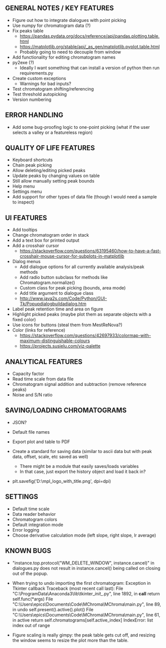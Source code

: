 ## GENERAL NOTES / KEY FEATURES
- Figure out how to integrate dialogues with point picking
- Use numpy for chromatogram data (?)
- Fix peaks table
    - https://pandas.pydata.org/docs/reference/api/pandas.plotting.table.html
    - https://matplotlib.org/stable/api/_as_gen/matplotlib.pyplot.table.html
    - Probably going to need to decouple from window
- Add functionality for editing chromatogram names
- py2exe (?)
    - Ideally I want something that can install a version of python then run
        requirements.py
- Create custom exceptions
    - Warnings for bad inputs?
- Test chromatogram shifting/referencing
- Test threshold autopicking
- Version numbering


## ERROR HANDLING
- Add some bug-proofing logic to one-point picking (what if the user selects a
    valley or a featureless region)


## QUALITY OF LIFE FEATURES
- Keyboard shortcuts
- Chain peak picking
- Allow deleting/editing picked peaks
- Update peaks by changing values on table
- Still allow manually setting peak bounds
- Help menu
- Settings menu
- Add support for other types of data file (though I would need a sample to inspect)


## UI FEATURES
- Add tooltips
- Change chromatogram order in stack
- Add a text box for printed output
- Add a crosshair cursor
    - https://stackoverflow.com/questions/63195460/how-to-have-a-fast-crosshair-mouse-cursor-for-subplots-in-matplotlib
- Dialog menus
    - Add dialogue options for all currently available analysis/peak methods
    - Add radio button subclass for methods like Chromatogram.normalize()
    - Custom class for peak picking (bounds, area mode)
    - Add title argument to dialogue class
    - http://www.java2s.com/Code/Python/GUI-Tk/Popupdialogbuildadialog.htm
- Label peak retention time and area on figure
- Highlight picked peaks (maybe plot them as separate objects with a fixed color)
- Use icons for buttons (steal them from MestReNova?)
- Color (links for reference)
    - https://stackoverflow.com/questions/42697933/colormap-with-maximum-distinguishable-colours
    - https://projects.susielu.com/viz-palette


## ANALYTICAL FEATURES
- Capacity factor
- Read time scale from data file
- Chromatogram signal addition and subtraction (remove reference peaks)
- Noise and S/N ratio


## SAVING/LOADING CHROMATOGRAMS
- JSON?
- Default file names
- Export plot and table to PDF
- Create a standard for saving data (similar to ascii data but with peak data, offset, scale, etc saved as well)
    - There might be a module that easily saves/loads variables
    - In that case, just export the history object and load it back in?

- plt.savefig('D:\\mpl_logo_with_title.png', dpi=dpi)


## SETTINGS
- Default time scale
- Data reader behavior
- Chromatogram colors
- Default integration mode
- Error logging
- Choose derivative calculation mode (left slope, right slope, lr average)


## KNOWN BUGS
- "instance.top.protocol("WM_DELETE_WINDOW", instance.cancel)" in dialogues.py
    does not result in instance.cancel() being called on closing out of the popup.
- When trying to undo importing the first chromatogram:
        Exception in Tkinter callback
        Traceback (most recent call last):
        File "C:\ProgramData\Anaconda3\lib\tkinter\__init__.py", line 1892, in __call__
        return self.func(*args)
        File "C:\Users\epics\Documents\Code\MChroma\MChroma\main.py", line 89, in undo
        self.present().active().plot()
        File "C:\Users\epics\Documents\Code\MChroma\MChroma\main.py", line 61, in active
        return self.chromatograms[self.active_index]
        IndexError: list index out of range

- Figure scaling is really gimpy: the peak table gets cut off, and resizing the
    window seems to resize the plot more than the table.
